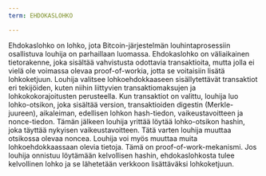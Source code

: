 ```yaml
---
term: EHDOKASLOHKO

---
```

Ehdokaslohko on lohko, jota Bitcoin-järjestelmän louhintaprosessiin osallistuva louhija on parhaillaan luomassa. Ehdokaslohko on väliaikainen tietorakenne, joka sisältää vahvistusta odottavia transaktioita, mutta jolla ei vielä ole voimassa olevaa proof-of-workia, jotta se voitaisiin lisätä lohkoketjuun. Louhija valitsee lohkoehdokkaaseen sisällytettävät transaktiot eri tekijöiden, kuten niihin liittyvien transaktiomaksujen ja lohkokokorajoitusten perusteella. Kun transaktiot on valittu, louhija luo lohko-otsikon, joka sisältää version, transaktioiden digestin (Merkle-juureen), aikaleiman, edellisen lohkon hash-tiedon, vaikeustavoitteen ja nonce-tiedon. Tämän jälkeen louhija yrittää löytää lohko-otsikon hashin, joka täyttää nykyisen vaikeustavoitteen. Tätä varten louhija muuttaa otsikossa olevaa noncea. Louhija voi myös muuttaa muita lohkoehdokkaassaan olevia tietoja. Tämä on proof-of-work-mekanismi. Jos louhija onnistuu löytämään kelvollisen hashin, ehdokaslohkosta tulee kelvollinen lohko ja se lähetetään verkkoon lisättäväksi lohkoketjuun.